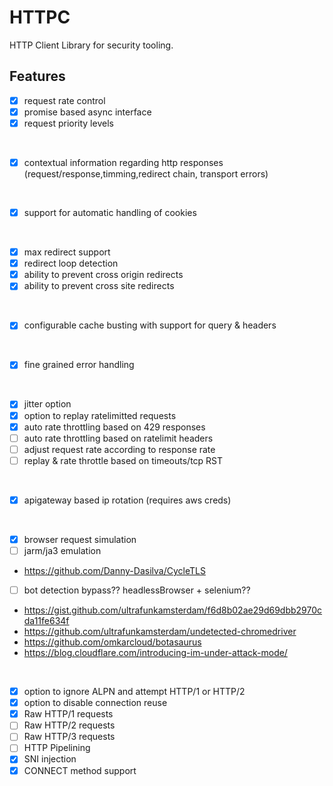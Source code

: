 HTTPC
==

HTTP Client Library for security tooling.

## Features

- [x] request rate control  
- [x] promise based async interface
- [x] request priority levels
<br>

- [x] contextual information regarding http responses (request/response,timming,redirect chain, transport errors)  
<br>

- [x] support for automatic handling of cookies  
<br>

- [x] max redirect support
- [x] redirect loop detection
- [x] ability to prevent cross origin redirects
- [x] ability to prevent cross site redirects  
<br>

- [x] configurable cache busting with support for query & headers  
<br>

- [x] fine grained error handling
<br>

- [x] jitter option
- [x] option to replay ratelimitted requests
- [x] auto rate throttling based on 429 responses
- [ ] auto rate throttling based on ratelimit headers 
- [ ] adjust request rate according to response rate 
- [ ] replay & rate throttle based on timeouts/tcp RST

<br>

- [x] apigateway based ip rotation (requires aws creds)

<br>

- [x] browser request simulation
- [ ] jarm/ja3 emulation
- https://github.com/Danny-Dasilva/CycleTLS
- [ ] bot detection bypass?? headlessBrowser + selenium??
- https://gist.github.com/ultrafunkamsterdam/f6d8b02ae29d69dbb2970cda11fe634f
- https://github.com/ultrafunkamsterdam/undetected-chromedriver
- https://github.com/omkarcloud/botasaurus
- https://blog.cloudflare.com/introducing-im-under-attack-mode/

<br>

- [x] option to ignore ALPN and attempt HTTP/1 or HTTP/2
- [x] option to disable connection reuse
- [x] Raw HTTP/1 requests
- [ ] Raw HTTP/2 requests
- [ ] Raw HTTP/3 requests
- [ ] HTTP Pipelining
- [x] SNI injection      
- [x] CONNECT method support 
<br>
